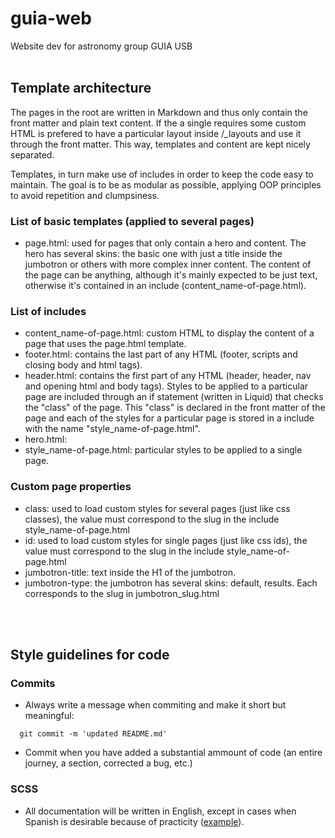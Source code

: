 # guia-web
Website dev for astronomy group GUIA USB
<br><br>

## Template architecture

The pages in the root are written in Markdown and thus only contain the front matter and plain text content. If the a single requires some custom HTML is prefered to have a particular layout inside /_layouts and use it through the front matter. This way, templates and content are kept nicely separated.

Templates, in turn make use of includes in order to keep the code easy to maintain. The goal is to be as modular as possible, applying OOP principles to avoid repetition and clumpsiness.

### List of basic templates (applied to several pages)
- page.html: used for pages that only contain a hero and content. The hero has several skins: the basic one with just a title inside the jumbotron or others with more complex inner content. The content of the page can be anything, although it's mainly expected to be just text, otherwise it's contained in an include (content_name-of-page.html).

### List of includes
- content_name-of-page.html: custom HTML to display the content of a page that uses the page.html template.
- footer.html: contains the last part of any HTML (footer, scripts and closing body and html tags).
- header.html: contains the first part of any HTML (header, header, nav and opening html and body tags). Styles to be applied to a particular page are included through an if statement (written in Liquid) that checks the "class" of the page. This "class" is declared in the front matter of the page and each of the styles for a particular page is stored in a include with the name "style_name-of-page.html".
- hero.html:
- style_name-of-page.html: particular styles to be applied to a single page.

### Custom page properties
- class: used to load custom styles for several pages (just like css classes), the value must correspond to the slug in the include style_name-of-page.html
- id: used to load custom styles for single pages (just like css ids), the value must correspond to the slug in the include style_name-of-page.html
- jumbotron-title: text inside the H1 of the jumbotron.
- jumbotron-type: the jumbotron has several skins: default, results. Each corresponds to the slug in jumbotron_slug.html

<br><br>

## Style guidelines for code

### Commits
- Always write a message when commiting and make it short but meaningful:
```
  git commit -m 'updated README.md'
```
- Commit when you have added a substantial ammount of code (an entire journey, a section, corrected a bug, etc.)


### SCSS
- All documentation will be written in English, except in cases when Spanish is desirable because of practicity ([example](https://github.com/lualparedes/guia-web/blob/master/README.md#todo-general)).

